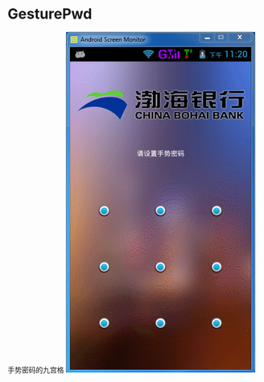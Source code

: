 # GesturePwd
手势密码的九宫格
![](https://github.com/longtaoge/GesturePwd/blob/master/app/src/main/java/jiugonge.gif)
